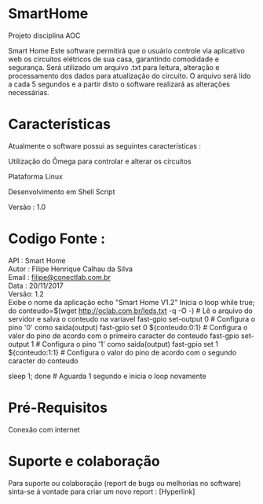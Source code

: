 # SmartHome
Projeto disciplina AOC

Smart Home
Este software permitirá que o usuário controle via aplicativo web  os circuitos elétricos de sua casa, garantindo comodidade e segurança. Será utilizado um arquivo .txt para leitura, alteração e processamento dos dados para atualização do circuito. O arquivo será lido a cada 5 segundos e a partir disto o software realizará as alterações necessárias.

# Características 

Atualmente o software possui as seguintes características :

Utilização do Ômega para controlar e alterar os circuitos

Plataforma Linux 

Desenvolvimento em Shell Script

Versão : 1.0

# Codigo Fonte :

   API   : Smart Home						
   Autor : Filipe Henrique Calhau da Silva	
   Email : filipe@conectlab.com.br			
   Data  : 20/11/2017						
   Versão: 1.2									
	Exibe o nome da aplicação
echo "Smart Home V1.2"
Inicia o loop
while true; do
conteudo=$(wget http://oclab.com.br/leds.txt -q -O -)	#  Lê o arquivo do servidor e salva o conteudo na variavel
fast-gpio set-output 0		# Configura o pino '0' como saida(output)
fast-gpio set 0 ${conteudo:0:1}	# Configura o valor do pino de acordo com o primeiro caracter do conteudo
fast-gpio set-output 1		# Configura o pino '1' como saida(output)
fast-gpio set 1 ${conteudo:1:1}	# Configura o valor do pino de acordo com o segundo caracter do conteudo


sleep 1; done	# Aguarda 1 segundo e inicia o loop novamente


# Pré-Requisitos 

Conexão com internet

# Suporte e colaboração

Para suporte ou colaboração (report de bugs ou melhorias no software) sinta-se á vontade para criar um novo report :
[Hyperlink]

